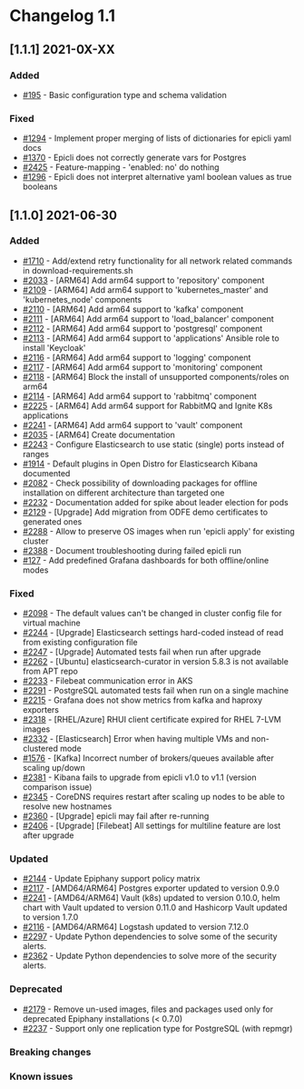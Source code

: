 # Changelog 1.1

## [1.1.1] 2021-0X-XX

### Added

- [#195](https://github.com/epiphany-platform/epiphany/issues/195) - Basic configuration type and schema validation

### Fixed

- [#1294](https://github.com/epiphany-platform/epiphany/issues/1294) - Implement proper merging of lists of dictionaries for epicli yaml docs 
- [#1370](https://github.com/epiphany-platform/epiphany/issues/1370) - Epicli does not correctly generate vars for Postgres
- [#2425](https://github.com/epiphany-platform/epiphany/issues/2425) - Feature-mapping - 'enabled: no' do nothing
- [#1296](https://github.com/epiphany-platform/epiphany/issues/1296) - Epicli does not interpret alternative yaml boolean values as true booleans

## [1.1.0] 2021-06-30

### Added

- [#1710](https://github.com/epiphany-platform/epiphany/issues/1710) - Add/extend retry functionality for all network related commands in download-requirements.sh
- [#2033](https://github.com/epiphany-platform/epiphany/issues/2033) - [ARM64] Add arm64 support to 'repository' component
- [#2109](https://github.com/epiphany-platform/epiphany/issues/2109) - [ARM64] Add arm64 support to 'kubernetes_master' and 'kubernetes_node' components
- [#2110](https://github.com/epiphany-platform/epiphany/issues/2111) - [ARM64] Add arm64 support to 'kafka' component
- [#2111](https://github.com/epiphany-platform/epiphany/issues/2111) - [ARM64] Add arm64 support to 'load_balancer' component
- [#2112](https://github.com/epiphany-platform/epiphany/issues/2112) - [ARM64] Add arm64 support to 'postgresql' component
- [#2113](https://github.com/epiphany-platform/epiphany/issues/2113) - [ARM64] Add arm64 support to 'applications' Ansible role to install 'Keycloak'
- [#2116](https://github.com/epiphany-platform/epiphany/issues/2116) - [ARM64] Add arm64 support to 'logging' component
- [#2117](https://github.com/epiphany-platform/epiphany/issues/2117) - [ARM64] Add arm64 support to 'monitoring' component
- [#2118](https://github.com/epiphany-platform/epiphany/issues/2118) - [ARM64] Block the install of unsupported components/roles on arm64
- [#2114](https://github.com/epiphany-platform/epiphany/issues/2114) - [ARM64] Add arm64 support to 'rabbitmq' component
- [#2225](https://github.com/epiphany-platform/epiphany/issues/2225) - [ARM64] Add arm64 support for RabbitMQ and Ignite K8s applications
- [#2241](https://github.com/epiphany-platform/epiphany/issues/2241) - [ARM64] Add arm64 support to 'vault' component
- [#2035](https://github.com/epiphany-platform/epiphany/issues/2035) - [ARM64] Create documentation
- [#2243](https://github.com/epiphany-platform/epiphany/issues/2243) - Configure Elasticsearch to use static (single) ports instead of ranges
- [#1914](https://github.com/epiphany-platform/epiphany/issues/1914) - Default plugins in Open Distro for Elasticsearch Kibana documented
- [#2082](https://github.com/epiphany-platform/epiphany/issues/2082) - Check possibility of downloading packages for offline installation on different architecture than targeted one
- [#2232](https://github.com/epiphany-platform/epiphany/issues/2232) - Documentation added for spike about leader election for pods
- [#2129](https://github.com/epiphany-platform/epiphany/issues/2129) - [Upgrade] Add migration from ODFE demo certificates to generated ones
- [#2288](https://github.com/epiphany-platform/epiphany/issues/2288) - Allow to preserve OS images when run 'epicli apply' for existing cluster
- [#2388](https://github.com/epiphany-platform/epiphany/issues/2388) - Document troubleshooting during failed epicli run
- [#127](https://github.com/epiphany-platform/epiphany/issues/127)   - Add predefined Grafana dashboards for both offline/online modes

### Fixed

- [#2098](https://github.com/epiphany-platform/epiphany/issues/2098) - The default values can't be changed in cluster config file for virtual machine
- [#2244](https://github.com/epiphany-platform/epiphany/issues/2244) - [Upgrade] Elasticsearch settings hard-coded instead of read from existing configuration file
- [#2247](https://github.com/epiphany-platform/epiphany/issues/2247) - [Upgrade] Automated tests fail when run after upgrade
- [#2262](https://github.com/epiphany-platform/epiphany/issues/2262) - [Ubuntu] elasticsearch-curator in version 5.8.3 is not available from APT repo
- [#2233](https://github.com/epiphany-platform/epiphany/issues/2233) - Filebeat communication error in AKS
- [#2291](https://github.com/epiphany-platform/epiphany/issues/2291) - PostgreSQL automated tests fail when run on a single machine
- [#2215](https://github.com/epiphany-platform/epiphany/issues/2215) - Grafana does not show metrics from kafka and haproxy exporters
- [#2318](https://github.com/epiphany-platform/epiphany/issues/2318) - [RHEL/Azure] RHUI client certificate expired for RHEL 7-LVM images
- [#2332](https://github.com/epiphany-platform/epiphany/issues/2332) - [Elasticsearch] Error when having multiple VMs and non-clustered mode
- [#1576](https://github.com/epiphany-platform/epiphany/issues/1576) - [Kafka] Incorrect number of brokers/queues available after scaling up/down
- [#2381](https://github.com/epiphany-platform/epiphany/issues/2381) - Kibana fails to upgrade from epicli v1.0 to v1.1 (version comparison issue)
- [#2345](https://github.com/epiphany-platform/epiphany/issues/2345) - CoreDNS requires restart after scaling up nodes to be able to resolve new hostnames
- [#2360](https://github.com/epiphany-platform/epiphany/issues/2360) - [Upgrade] epicli may fail after re-running
- [#2406](https://github.com/epiphany-platform/epiphany/issues/2406) - [Upgrade] [Filebeat] All settings for multiline feature are lost after upgrade

### Updated

- [#2144](https://github.com/epiphany-platform/epiphany/issues/2144) - Update Epiphany support policy matrix
- [#2117](https://github.com/epiphany-platform/epiphany/issues/2117) - [AMD64/ARM64] Postgres exporter updated to version 0.9.0
- [#2241](https://github.com/epiphany-platform/epiphany/issues/2241) - [AMD64/ARM64] Vault (k8s) updated to version 0.10.0, helm chart with Vault updated to version 0.11.0 and Hashicorp Vault updated to version 1.7.0
- [#2116](https://github.com/epiphany-platform/epiphany/issues/2116) - [AMD64/ARM64] Logstash updated to version 7.12.0
- [#2297](https://github.com/epiphany-platform/epiphany/issues/2297) - Update Python dependencies to solve some of the security alerts.
- [#2362](https://github.com/epiphany-platform/epiphany/issues/2362) - Update Python dependencies to solve more of the security alerts.

### Deprecated

- [#2179](https://github.com/epiphany-platform/epiphany/issues/2179) - Remove un-used images, files and packages used only for deprecated Epiphany installations (< 0.7.0)
- [#2237](https://github.com/epiphany-platform/epiphany/issues/2237) - Support only one replication type for PostgreSQL (with repmgr)

### Breaking changes

### Known issues
